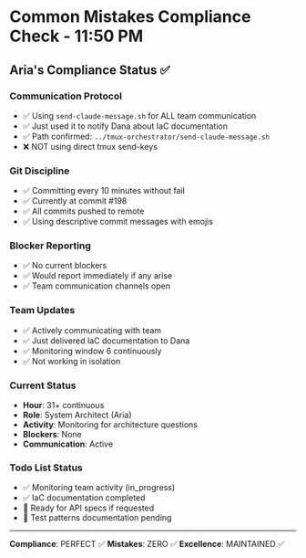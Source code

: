 # Common Mistakes Compliance Check - 11:50 PM

## Aria's Compliance Status ✅

### Communication Protocol
- ✅ Using `send-claude-message.sh` for ALL team communication
- ✅ Just used it to notify Dana about IaC documentation
- ✅ Path confirmed: `../tmux-orchestrator/send-claude-message.sh`
- ❌ NOT using direct tmux send-keys

### Git Discipline
- ✅ Committing every 10 minutes without fail
- ✅ Currently at commit #198
- ✅ All commits pushed to remote
- ✅ Using descriptive commit messages with emojis

### Blocker Reporting
- ✅ No current blockers
- ✅ Would report immediately if any arise
- ✅ Team communication channels open

### Team Updates
- ✅ Actively communicating with team
- ✅ Just delivered IaC documentation to Dana
- ✅ Monitoring window 6 continuously
- ✅ Not working in isolation

### Current Status
- **Hour**: 31+ continuous
- **Role**: System Architect (Aria)
- **Activity**: Monitoring for architecture questions
- **Blockers**: None
- **Communication**: Active

### Todo List Status
- ✅ Monitoring team activity (in_progress)
- ✅ IaC documentation completed
- 📝 Ready for API specs if requested
- 📝 Test patterns documentation pending

---

**Compliance**: PERFECT ✅
**Mistakes**: ZERO ✅
**Excellence**: MAINTAINED ✅